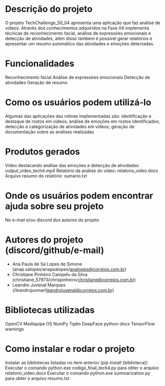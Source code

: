 # Descrição do projeto

O projeto TechChallenge_50_04 apresenta uma aplicação que faz análise de vídeos. 
Através dos conhecimentos adquiridos na Fase 04 implementa técnicas de reconhecimento facial, análise de expressões emocionais e detecção de atividades, além disso também é possível gerar relatórios  e apresentar um resumo automático das atividades e emoções detectadas.


# Funcionalidades

Reconhecimento facial
Análise de expressões emocionais
Detecção de atividades
Geração de resumo


# Como os usuários podem utilizá-lo

Algumas das aplicações das rotinas implementadas são: identificação e destaque de rostos em vídeos; análise de emoções em rostos identificados; detecção e categorização de atividades em vídeos; geração de documentação sobre as análises realizadas


# Produtos gerados

Vídeo destacando análise das emoções e detecção de atividades: output_video_tech4.mp4
Relatório da análise do vídeo: relatorio_video.docx
Arquivo resumo do relatório: sumario.txt


# Onde os usuários podem encontrar ajuda sobre seu projeto

No e-mail e/ou discord dos autores do projeto


# Autores do projeto (discord/github/e-mail)

- Ana Paula de Sá Lopes de Simone (anap.salopes/anapsalopes/analopes@correios.com.br)
- Christiane Pinheiro Campelo da Silva (christiane_57973/chrispinheiro/christiane@correios.com.br)
- Leandro Juvenal Marques (/leandrojuvmar/leandrojuvenal@correios.com.br)


# Bibliotecas utilizadas

OpenCV
Mediapipe
OS
NumPy
Tqdm
DeepFace
python-docx
TensorFlow
warnings


# Como instalar e rodar o projeto

Instalar as bibliotecas listadas no item anterior (pip install {biblioteca})
Executar o comando python.exe codigo_final_tech4.py para obter o arquivo relatorio_video.docx
Executar o comando python.exe summarization.py para obter o arquivo resumo.txt
